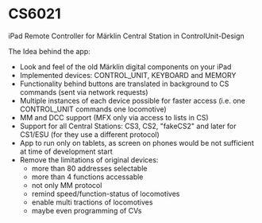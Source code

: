 # CS6021
iPad Remote Controller for Märklin Central Station in ControlUnit-Design

The Idea behind the app:
- Look and feel of the old Märklin digital components on your iPad
- Implemented devices: CONTROL_UNIT, KEYBOARD and MEMORY
- Functionality behind buttons are translated in background to CS commands (sent via network requests)
- Multiple instances of each device possible for faster access (i.e. one CONTROL_UNIT commands one locomotive)
- MM and DCC support (MFX only via access to lists in CS)
- Support for all Central Stations: CS3, CS2, "fakeCS2" and later for CS1/ESU (for they use a different protocol)
- App to run only on tablets, as screen on phones would be not sufficient at time of development start
- Remove the limitations of original devices:
  - more than 80 addresses selectable
  - more than 4 functions accessable
  - not only MM protocol
  - remind speed/function-status of locomotives
  - enable multi tractions of locomotives
  - maybe even programming of CVs
